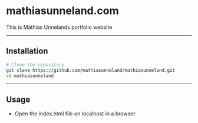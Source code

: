 # mathiasunneland.com

This is Mathias Unnelands portfolio website

---

## Installation

```bash
# Clone the repository
git clone https://github.com/mathiasunneland/mathiasunneland.git
cd mathiasunneland
```

---

## Usage

- Open the index.html file on localhost in a browser